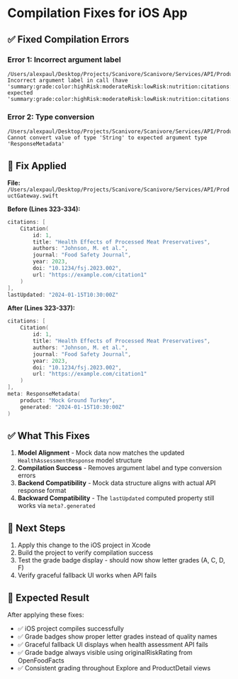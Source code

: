 # Compilation Fixes for iOS App

## ✅ **Fixed Compilation Errors**

### **Error 1: Incorrect argument label**
```
/Users/alexpaul/Desktop/Projects/Scanivore/Scanivore/Services/API/ProductGateway.swift:274:63 
Incorrect argument label in call (have 'summary:grade:color:highRisk:moderateRisk:lowRisk:nutrition:citations:lastUpdated:', expected 'summary:grade:color:highRisk:moderateRisk:lowRisk:nutrition:citations:meta:')
```

### **Error 2: Type conversion**
```
/Users/alexpaul/Desktop/Projects/Scanivore/Scanivore/Services/API/ProductGateway.swift:334:22 
Cannot convert value of type 'String' to expected argument type 'ResponseMetadata'
```

## 🔧 **Fix Applied**

**File:** `/Users/alexpaul/Desktop/Projects/Scanivore/Scanivore/Services/API/ProductGateway.swift`

**Before (Lines 323-334):**
```swift
citations: [
    Citation(
        id: 1,
        title: "Health Effects of Processed Meat Preservatives",
        authors: "Johnson, M. et al.",
        journal: "Food Safety Journal",
        year: 2023,
        doi: "10.1234/fsj.2023.002",
        url: "https://example.com/citation1"
    )
],
lastUpdated: "2024-01-15T10:30:00Z"
```

**After (Lines 323-337):**
```swift
citations: [
    Citation(
        id: 1,
        title: "Health Effects of Processed Meat Preservatives",
        authors: "Johnson, M. et al.",
        journal: "Food Safety Journal",
        year: 2023,
        doi: "10.1234/fsj.2023.002",
        url: "https://example.com/citation1"
    )
],
meta: ResponseMetadata(
    product: "Mock Ground Turkey",
    generated: "2024-01-15T10:30:00Z"
)
```

## ✅ **What This Fixes**

1. **Model Alignment** - Mock data now matches the updated `HealthAssessmentResponse` model structure
2. **Compilation Success** - Removes argument label and type conversion errors
3. **Backend Compatibility** - Mock data structure aligns with actual API response format
4. **Backward Compatibility** - The `lastUpdated` computed property still works via `meta?.generated`

## 🎯 **Next Steps**

1. Apply this change to the iOS project in Xcode
2. Build the project to verify compilation success
3. Test the grade badge display - should now show letter grades (A, C, D, F)
4. Verify graceful fallback UI works when API fails

## 📱 **Expected Result**

After applying these fixes:
- ✅ iOS project compiles successfully
- ✅ Grade badges show proper letter grades instead of quality names
- ✅ Graceful fallback UI displays when health assessment API fails
- ✅ Grade badge always visible using originalRiskRating from OpenFoodFacts
- ✅ Consistent grading throughout Explore and ProductDetail views